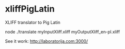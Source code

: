 xliffPigLatin
=============

XLIFF translator to Pig Latin

node ./translate myInputXliff.xliff myOutputXliff_en-pl.xliff

See it work: http://laboratorija.com:3000/
